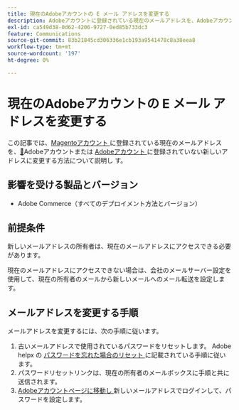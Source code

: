 ```yaml
---
title: 現在のAdobeアカウントの E メール アドレスを変更する
description: Adobeアカウントに登録されている現在のメールアドレスを、AdobeアカウントまたはMagentoアカウントに登録されていない新しいアドレスに変更する方法を説明します。
exl-id: ca549d38-0d62-4206-9727-0ed85b733dc3
feature: Communications
source-git-commit: 83b21845cd306336e1cb193a9541478c8a38eea8
workflow-type: tm+mt
source-wordcount: '197'
ht-degree: 0%

---
```


# 現在のAdobeアカウントの E メール アドレスを変更する

この記事では、[Magentoアカウント ](https://account.adobe.com/) に登録されている現在のメールアドレスを、[&#128279;](https://account.magento.com/)Adobeアカウントまたは [Adobeアカウント ](https://account.adobe.com/) に登録されていない新しいアドレスに変更する方法について説明し  す。

## 影響を受ける製品とバージョン

* Adobe Commerce（すべてのデプロイメント方法とバージョン）

## 前提条件

新しいメールアドレスの所有者は、現在のメールアドレスにアクセスできる必要があります。

現在のメールアドレスにアクセスできない場合は、会社のメールサーバー設定を使用して、現在の所有者のメールから新しいメールへのメール転送を設定します。

## メールアドレスを変更する手順

メールアドレスを変更するには、次の手順に従います。

1. 古いメールアドレスで使用されているパスワードをリセットします。 Adobe helpx の [ パスワードを忘れた場合のリセット ](https://helpx.adobe.com/jp/manage-account/using/change-or-reset-password.html) に記載されている手順に従います。
1. パスワードリセットリンクは、現在の所有者のメールボックスに手順と共に送信されます。
1. [Adobeアカウントページに移動し ](https://account.adobe.com) 新しいメールアドレスでログインして、パスワードを設定します。
